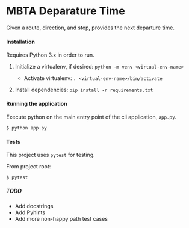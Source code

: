 # MBTA Deparature Time

Given a route, direction, and stop, provides the next departure time.

#### Installation

Requires Python 3.x in order to run.

1. Initialize a virtualenv, if desired: `python -m venv <virtual-env-name>`

   - Activate virtualenv: `. <virtual-env-name>/bin/activate`

2. Install dependencies: `pip install -r requirements.txt`

#### Running the application

Execute python on the main entry point of the cli application, `app.py`.

```bash
$ python app.py
```

#### Tests

This project uses `pytest` for testing.

From project root:

```
$ pytest
```

##### TODO

- Add docstrings
- Add Pyhints
- Add more non-happy path test cases
